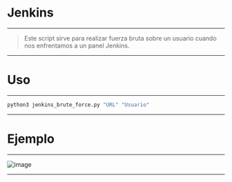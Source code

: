 # Jenkins
----

>Este script sirve para realizar fuerza bruta sobre un usuario cuando nos enfrentamos a un panel Jenkins.

----
# Uso

-----

```python
python3 jenkins_brute_force.py "URL" "Usuario"
```
-----

# Ejemplo

----

![image](https://github.com/user-attachments/assets/396243c5-e012-4dd3-8b0a-3ea1c4695dc9)

-----
